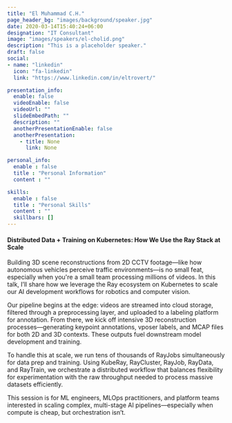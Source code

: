 ```yaml
---
title: "El Muhammad C.H."
page_header_bg: "images/background/speaker.jpg"
date: 2020-03-14T15:40:24+06:00
designation: "IT Consultant"
image: "images/speakers/el-cholid.png"
description: "This is a placeholder speaker."
draft: false
social:
- name: "linkedin"
  icon: "fa-linkedin"
  link: "https://www.linkedin.com/in/eltrovert/"

presentation_info:
  enable: false
  videoEnable: false
  videoUrl: ""
  slideEmbedPath: ""
  description: ""
  anotherPresentationEnable: false
  anotherPresentation:
    - title: None
      link: None

personal_info:
  enable : false
  title : "Personal Information"
  content : ""

skills:
  enable : false
  title : "Personal Skills"
  content : ""
  skillbars: []
---
```


#### Distributed Data + Training on Kubernetes: How We Use the Ray Stack at Scale

Building 3D scene reconstructions from 2D CCTV footage—like how autonomous vehicles perceive traffic environments—is no small feat, especially when you're a small team processing millions of videos. In this talk, I’ll share how we leverage the Ray ecosystem on Kubernetes to scale our AI development workflows for robotics and computer vision.

Our pipeline begins at the edge: videos are streamed into cloud storage, filtered through a preprocessing layer, and uploaded to a labeling platform for annotation. From there, we kick off intensive 3D reconstruction processes—generating keypoint annotations, vposer labels, and MCAP files for both 2D and 3D contexts. These outputs fuel downstream model development and training.

To handle this at scale, we run tens of thousands of RayJobs simultaneously for data prep and training. Using KubeRay, RayCluster, RayJob, RayData, and RayTrain, we orchestrate a distributed workflow that balances flexibility for experimentation with the raw throughput needed to process massive datasets efficiently.

This session is for ML engineers, MLOps practitioners, and platform teams interested in scaling complex, multi-stage AI pipelines—especially when compute is cheap, but orchestration isn’t.